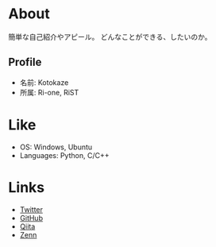 # About
簡単な自己紹介やアピール。
どんなことができる、したいのか。

## Profile
- 名前: Kotokaze  
- 所属: Ri-one, RiST  

# Like
- OS: Windows, Ubuntu  
- Languages: Python, C/C++  

# Links
- [Twitter](https://twitter.com/Kotokaze__R)  
- [GitHub](https://github.com/Kotokaze)  
- [Qiita](https://qiita.com/Kotokaze)  
- [Zenn](https://zenn.dev/kotokaze)  
